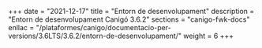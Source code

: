 +++
date        = "2021-12-17"
title       = "Entorn de desenvolupament"
description = "Entorn de desenvolupament Canigó 3.6.2"
sections    = "canigo-fwk-docs"
enllac		= "/plataformes/canigo/documentacio-per-versions/3.6LTS/3.6.2/entorn-de-desenvolupament/"
weight		= 6
+++
